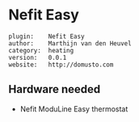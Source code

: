 # Nefit Easy

```
plugin:    Nefit Easy
author:    Marthijn van den Heuvel
category:  heating
version:   0.0.1
website:   http://domusto.com
```

## Hardware needed
- Nefit ModuLine Easy thermostat